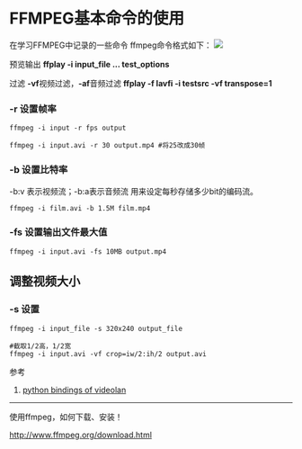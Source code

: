 # FFMPEG基本命令的使用

在学习FFMPEG中记录的一些命令
ffmpeg命令格式如下：
![]("/images/ffmpeg.png")

预览输出
**ffplay -i input_file ... test_options**

过滤
**-vf**视频过滤，**-af**音频过滤
**ffplay -f lavfi -i testsrc -vf transpose=1**

###  -r 设置帧率
```shell
ffmpeg -i input -r fps output 

ffmpeg -i input.avi -r 30 output.mp4 #将25改成30帧
```

### -b 设置比特率
-b:v 表示视频流；-b:a表示音频流
用来设定每秒存储多少bit的编码流。
```
ffmpeg -i film.avi -b 1.5M film.mp4
```

### -fs 设置输出文件最大值
``` 
ffmpeg -i input.avi -fs 10MB output.mp4
```

## 调整视频大小
### -s 设置
```shell
ffmpeg -i input_file -s 320x240 output_file
```
```shell
#截取1/2高，1/2宽
ffmpeg -i input.avi -vf crop=iw/2:ih/2 output.avi 
```

参考
1. [python bindings of videolan](https://wiki.videolan.org/Python_bindings)



--------
使用ffmpeg，如何下载、安装！

http://www.ffmpeg.org/download.html